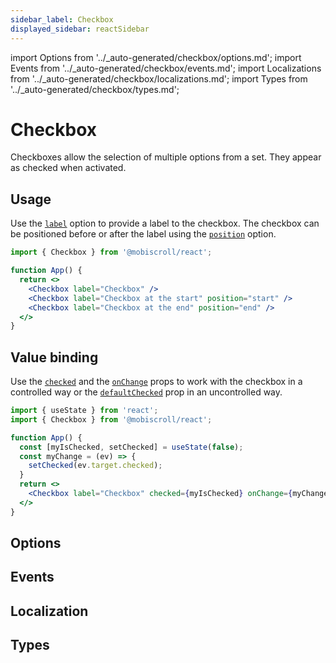 ```yaml
---
sidebar_label: Checkbox
displayed_sidebar: reactSidebar
---
```


import Options from '../\_auto-generated/checkbox/options.md';
import Events from '../\_auto-generated/checkbox/events.md';
import Localizations from '../\_auto-generated/checkbox/localizations.md';
import Types from '../\_auto-generated/checkbox/types.md';

# Checkbox

Checkboxes allow the selection of multiple options from a set. They appear as checked when activated.

## Usage

Use the [`label`](#opt-label) option to provide a label to the checkbox.
The checkbox can be positioned before or after the label using the [`position`](#opt-position) option.

```jsx
import { Checkbox } from '@mobiscroll/react';

function App() {
  return <>
    <Checkbox label="Checkbox" />
    <Checkbox label="Checkbox at the start" position="start" />
    <Checkbox label="Checkbox at the end" position="end" />
  </>
}
```

## Value binding

Use the [`checked`](#opt-checked) and the [`onChange`](#events-onChange) props to work with the checkbox in a controlled way or the [`defaultChecked`](#opt-defaultChecked) prop in an uncontrolled way.

```jsx
import { useState } from 'react';
import { Checkbox } from '@mobiscroll/react';

function App() {
  const [myIsChecked, setChecked] = useState(false);
  const myChange = (ev) => {
    setChecked(ev.target.checked);
  }
  return <>
    <Checkbox label="Checkbox" checked={myIsChecked} onChange={myChange} />
  </>
}
```

<div className="option-list">

## Options

<Options />

## Events

<Events />

## Localization

<Localizations />

## Types

<Types />

</div>

